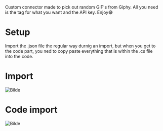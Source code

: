 Custom connector made to pick out random GIF's from Giphy. All you need is the tag for what you want and the API key. Enjoy😁

# Setup
Import the .json file the regular way durnig an import, but when you get to the code part, you ned to copy paste everything that is within the .cs file into the code. 


# Import
![Bilde](./example/AdaptiveCard.gif)

# Code import
![Bilde](./example/AdaptiveCard.gif)
